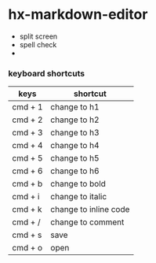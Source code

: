 # hx-markdown-editor

- split screen
- spell check
-



### keyboard shortcuts


keys     | shortcut
--- | ---
cmd + 1 | change to h1
cmd + 2 | change to h2
cmd + 3 | change to h3
cmd + 4 | change to h4
cmd + 5 | change to h5
cmd + 6 | change to h6
cmd + b | change to bold
cmd + i | change to italic
cmd + k | change to inline code
cmd + / | change to comment
cmd + s | save
cmd + o | open